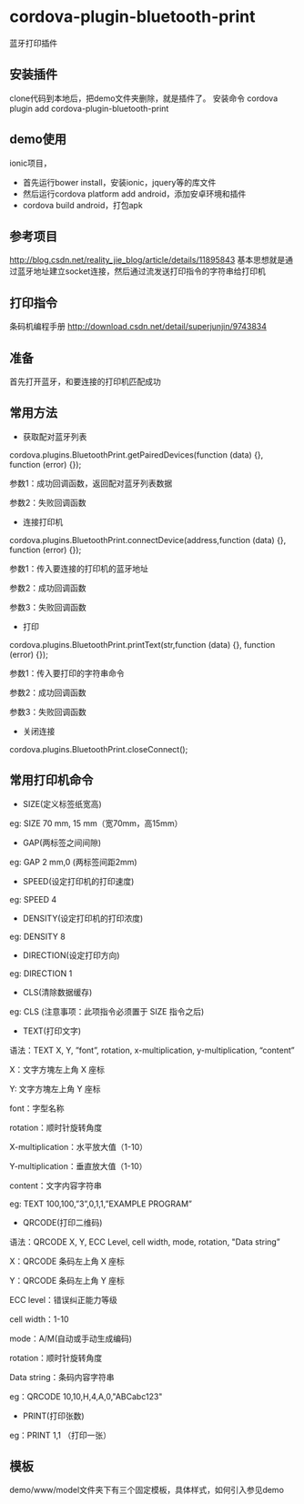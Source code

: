 # cordova-plugin-bluetooth-print
蓝牙打印插件

## 安装插件
clone代码到本地后，把demo文件夹删除，就是插件了。
安装命令 cordova plugin add cordova-plugin-bluetooth-print

## demo使用
ionic项目，
* 首先运行bower install，安装ionic，jquery等的库文件
* 然后运行cordova platform add android，添加安卓环境和插件
* cordova build android，打包apk

## 参考项目
http://blog.csdn.net/reality_jie_blog/article/details/11895843
基本思想就是通过蓝牙地址建立socket连接，然后通过流发送打印指令的字符串给打印机

## 打印指令
条码机编程手册
http://download.csdn.net/detail/superjunjin/9743834

## 准备
首先打开蓝牙，和要连接的打印机匹配成功

## 常用方法 
* 获取配对蓝牙列表

cordova.plugins.BluetoothPrint.getPairedDevices(function (data) {}, function (error) {});

参数1：成功回调函数，返回配对蓝牙列表数据

参数2：失败回调函数

* 连接打印机

cordova.plugins.BluetoothPrint.connectDevice(address,function (data) {}, function (error) {});

参数1：传入要连接的打印机的蓝牙地址

参数2：成功回调函数

参数3：失败回调函数

* 打印

cordova.plugins.BluetoothPrint.printText(str,function (data) {}, function (error) {});

参数1：传入要打印的字符串命令

参数2：成功回调函数

参数3：失败回调函数

* 关闭连接

cordova.plugins.BluetoothPrint.closeConnect();

## 常用打印机命令
* SIZE(定义标签纸宽高)

eg: SIZE 70 mm, 15 mm（宽70mm，高15mm）

* GAP(两标签之间间隙)

eg: GAP 2 mm,0 (两标签间距2mm)

* SPEED(设定打印机的打印速度)

eg: SPEED 4 

* DENSITY(设定打印机的打印浓度)

eg: DENSITY 8

* DIRECTION(设定打印方向)

eg: DIRECTION 1

* CLS(清除数据缓存)

eg: CLS (注意事项：此项指令必须置于 SIZE 指令之后)

* TEXT(打印文字)

语法：TEXT X, Y, ”font”, rotation, x-multiplication, y-multiplication, “content”

X：文字方塊左上角 X 座标

Y: 文字方塊左上角 Y 座标

font：字型名称

rotation：顺时针旋转角度

X-multiplication：水平放大值（1-10）

Y-multiplication：垂直放大值（1-10）

content：文字内容字符串

eg: TEXT 100,100,”3”,0,1,1,”EXAMPLE PROGRAM”

* QRCODE(打印二维码)

语法：QRCODE X, Y, ECC Level, cell width, mode, rotation, "Data string”

X：QRCODE 条码左上角 X 座标

Y：QRCODE 条码左上角 Y 座标

ECC level：错误纠正能力等级

cell width：1-10

mode：A/M(自动或手动生成编码)

rotation：顺时针旋转角度

Data string：条码内容字符串

eg：QRCODE 10,10,H,4,A,0,"ABCabc123"

* PRINT(打印张数)

eg：PRINT 1,1 （打印一张）


## 模板
demo/www/model文件夹下有三个固定模板，具体样式，如何引入参见demo
